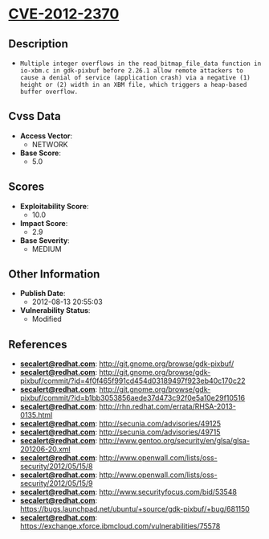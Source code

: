 
# [CVE-2012-2370](https://cve.mitre.org/cgi-bin/cvename.cgi?name=CVE-2012-2370)

## Description

- `Multiple integer overflows in the read_bitmap_file_data function in io-xbm.c in gdk-pixbuf before 2.26.1 allow remote attackers to cause a denial of service (application crash) via a negative (1) height or (2) width in an XBM file, which triggers a heap-based buffer overflow.`

## Cvss Data

- **Access Vector**:
  - NETWORK
- **Base Score**:
  - 5.0

## Scores

- **Exploitability Score**:
  - 10.0
- **Impact Score**:
  - 2.9
- **Base Severity**:
  - MEDIUM

## Other Information

- **Publish Date**:
  - 2012-08-13 20:55:03
- **Vulnerability Status**:
  - Modified

## References

- **secalert@redhat.com**: http://git.gnome.org/browse/gdk-pixbuf/
- **secalert@redhat.com**: http://git.gnome.org/browse/gdk-pixbuf/commit/?id=4f0f465f991cd454d03189497f923eb40c170c22
- **secalert@redhat.com**: http://git.gnome.org/browse/gdk-pixbuf/commit/?id=b1bb3053856aede37d473c92f0e5a10e29f10516
- **secalert@redhat.com**: http://rhn.redhat.com/errata/RHSA-2013-0135.html
- **secalert@redhat.com**: http://secunia.com/advisories/49125
- **secalert@redhat.com**: http://secunia.com/advisories/49715
- **secalert@redhat.com**: http://www.gentoo.org/security/en/glsa/glsa-201206-20.xml
- **secalert@redhat.com**: http://www.openwall.com/lists/oss-security/2012/05/15/8
- **secalert@redhat.com**: http://www.openwall.com/lists/oss-security/2012/05/15/9
- **secalert@redhat.com**: http://www.securityfocus.com/bid/53548
- **secalert@redhat.com**: https://bugs.launchpad.net/ubuntu/+source/gdk-pixbuf/+bug/681150
- **secalert@redhat.com**: https://exchange.xforce.ibmcloud.com/vulnerabilities/75578

